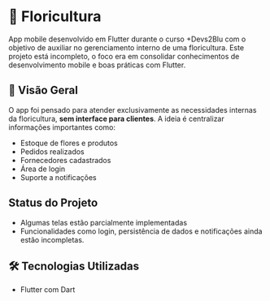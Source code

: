 # 🌸 Floricultura

App mobile desenvolvido em Flutter durante o curso +Devs2Blu com o objetivo de auxiliar no gerenciamento interno de uma floricultura. Este projeto está incompleto, o foco era em consolidar conhecimentos de desenvolvimento mobile e boas práticas com Flutter.

## 📱 Visão Geral

O app foi pensado para atender exclusivamente as necessidades internas da floricultura, **sem interface para clientes**. A ideia é centralizar informações importantes como:

- Estoque de flores e produtos
- Pedidos realizados
- Fornecedores cadastrados
- Área de login 
- Suporte a notificações

## Status do Projeto

- Algumas telas estão parcialmente implementadas  
- Funcionalidades como login, persistência de dados e notificações ainda estão incompletas. 

## 🛠️ Tecnologias Utilizadas

- Flutter com Dart
